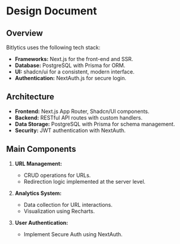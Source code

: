# Design Document

## Overview
Bitlytics uses the following tech stack:
- **Frameworks:** Next.js for the front-end and SSR.
- **Database:** PostgreSQL with Prisma for ORM.
- **UI:** shadcn/ui for a consistent, modern interface.
- **Authentication:** NextAuth.js for secure login.

## Architecture

- **Frontend:** Next.js App Router, Shadcn/UI components.
- **Backend:** RESTful API routes with custom handlers.
- **Data Storage:** PostgreSQL with Prisma for schema management.
- **Security:** JWT authentication with NextAuth.

## Main Components

1. **URL Management:**
   - CRUD operations for URLs.
   - Redirection logic implemented at the server level.

2. **Analytics System:**
   - Data collection for URL interactions.
   - Visualization using Recharts.

3. **User Authentication:**
   - Implement Secure Auth using NextAuth.
